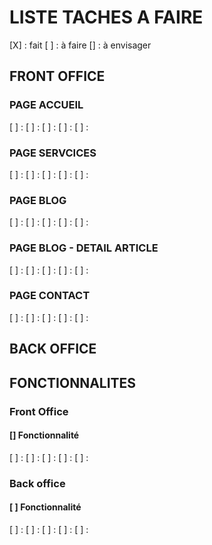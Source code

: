 # LISTE TACHES A FAIRE

[X] : fait
[ ] : à faire
[] : à envisager

## FRONT OFFICE

### PAGE ACCUEIL
  [ ] : 
  [ ] : 
  [ ] : 
  [ ] : 
  [ ] : 

### PAGE SERVCICES
  [ ] : 
  [ ] : 
  [ ] : 
  [ ] : 
  [ ] : 

### PAGE BLOG
  [ ] : 
  [ ] : 
  [ ] : 
  [ ] : 
  [ ] : 

### PAGE BLOG - DETAIL ARTICLE
  [ ] : 
  [ ] : 
  [ ] : 
  [ ] : 
  [ ] : 

### PAGE CONTACT
  [ ] : 
  [ ] : 
  [ ] : 
  [ ] : 
  [ ] : 

## BACK OFFICE


## FONCTIONNALITES


### Front Office

#### [] Fonctionnalité
  [ ] : 
  [ ] : 
  [ ] : 
  [ ] : 
  [ ] : 

### Back office


#### [ ] Fonctionnalité
  [ ] : 
  [ ] : 
  [ ] : 
  [ ] : 
  [ ] : 
